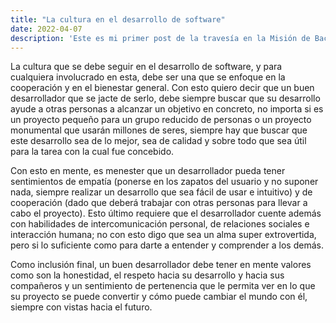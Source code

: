 ```yaml
---
title: "La cultura en el desarrollo de software"
date: 2022-04-07
description: 'Este es mi primer post de la travesía en la Misión de Backend con Node JS de Launch X.'
---
```


La cultura que se debe seguir en el desarrollo de software, y para cualquiera involucrado en esta, debe ser una que se enfoque en la cooperación y en el bienestar general. Con esto quiero decir que un buen desarrollador que se jacte de serlo, debe siempre buscar que su desarrollo ayude a otras personas a alcanzar un objetivo en concreto, no importa si es un proyecto pequeño para un grupo reducido de personas o un proyecto monumental que usarán millones de seres, siempre hay que buscar que este desarrollo sea de lo mejor, sea de calidad y sobre todo que sea útil para la tarea con la cual fue concebido.

Con esto en mente, es menester que un desarrollador pueda tener sentimientos de empatía (ponerse en los zapatos del usuario y no suponer nada, siempre realizar un desarrollo que sea fácil de usar e intuitivo) y de cooperación (dado que deberá trabajar con otras personas para llevar a cabo el proyecto). Esto último requiere que el desarrollador cuente además con habilidades de intercomunicación personal, de relaciones sociales e interacción humana; no con esto digo que sea un alma super extrovertida, pero si lo suficiente como para darte a entender y comprender a los demás.

Como inclusión final, un buen desarrollador debe tener en mente valores como son la honestidad, el respeto hacia su desarrollo y hacia sus compañeros y un sentimiento de pertenencia que le permita ver en lo que su proyecto se puede convertir y cómo puede cambiar el mundo con él, siempre con vistas hacia el futuro.
